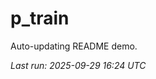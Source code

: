 # p_train

Auto-updating README demo.

<!--START_SECTION:status-->
_Last run: 2025-09-29 16:24 UTC_
<!--END_SECTION:status-->








































































































































































































































































































































































































































































































































































































































































































































































































































































